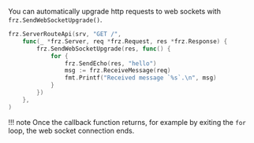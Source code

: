 You can automatically upgrade http requests to web sockets with `frz.SendWebSocketUpgrade()`.

```go
frz.ServerRouteApi(srv, "GET /",
    func(_ *frz.Server, req *frz.Request, res *frz.Response) {
        frz.SendWebSocketUpgrade(res, func() {
            for {
                frz.SendEcho(res, "hello")
                msg := frz.ReceiveMessage(req)
                fmt.Printf("Received message `%s`.\n", msg)
            }
        })
    },
)
```

!!! note
    Once the callback function returns, 
    for example by exiting the `for` loop, 
    the web socket connection ends.